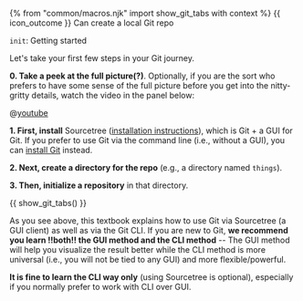 {% from "common/macros.njk" import show_git_tabs with context %}
<span id="outcomes">{{ icon_outcome }} Can create a local Git repo</span>

<span id="title">`init`: Getting started</span>

<div id="body">

Let's take your first few steps in your Git journey.

<span class="non-printable">

**0. Take a peek at the full picture(?)**. Optionally, if you are the sort who prefers to have some sense of the full picture before you get into the nitty-gritty details, watch the video in the panel below:
</span>

<panel header="%%{{ icon_resource }} Git Overview%%" class="non-printable">

@[youtube](v40b3ExbM0c)

</panel><p/>

**1. First, install** Sourcetree ([installation instructions](https://se-education.org/guides/tutorials/sourcetree.html)), which is Git + a GUI for Git. If you prefer to use Git via the command line (i.e., without a GUI), you can [install Git](https://git-scm.com/book/en/v2/Getting-Started-Installing-Git) instead.

**2. Next, create a directory for the repo** (e.g., a directory named `things`).

**3. Then, initialize a repository** in that directory.

{{ show_git_tabs() }}

<box type="tip" seamless>

As you see above, this textbook explains how to use Git via Sourcetree (a GUI client) as well as via the Git CLI. If you are new to Git, **we recommend you learn !!both!! the GUI method and the CLI method** -- The GUI method will help you visualize the result better while the CLI method is more universal (i.e., you will not be tied to any GUI) and more flexible/powerful.

**It is fine to learn the CLI way only** (using Sourcetree is optional), especially if you normally prefer to work with CLI over GUI.
</box>

</div>
<div id="extras">
</div>
